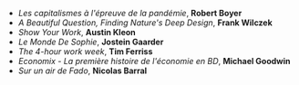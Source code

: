 - *Les capitalismes à l'épreuve de la pandémie*, **Robert Boyer**
- *A Beautiful Question, Finding Nature's Deep Design*, **Frank Wilczek**
- *Show Your Work*, **Austin Kleon**
- *Le Monde De Sophie*, **Jostein Gaarder**
- *The 4-hour work week*, **Tim Ferriss**
- *Economix - La première histoire de l'économie en BD*, **Michael Goodwin**
- *Sur un air de Fado*, **Nicolas Barral**

